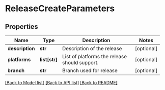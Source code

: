 # ReleaseCreateParameters

## Properties
Name | Type | Description | Notes
------------ | ------------- | ------------- | -------------
**description** | **str** | Description of the release | [optional] 
**platforms** | **list[str]** | List of platforms the release should support. | [optional] 
**branch** | **str** | Branch used for release | [optional] 

[[Back to Model list]](../README.md#documentation-for-models) [[Back to API list]](../README.md#documentation-for-api-endpoints) [[Back to README]](../README.md)


